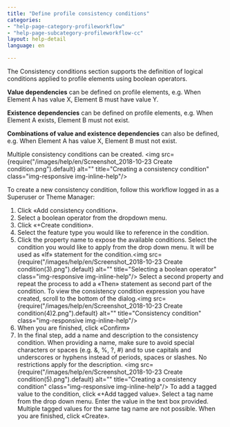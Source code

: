 ```yaml
---
title: "Define profile consistency conditions"
categories:
- "help-page-category-profileworkflow"
- "help-page-subcategory-profileworkflow-cc"
layout: help-detail
language: en

---
```


The Consistency conditions section supports the definition of logical conditions applied to profile elements using boolean operators.

**Value dependencies** can be defined on profile elements, e.g. When Element A has value X, Element B must have value Y.

**Existence dependencies** can be defined on profile elements, e.g. When Element A exists, Element B must not exist.

**Combinations of value and existence dependencies** can also be defined, e.g. When Element A has value X, Element B must not exist.

Multiple consistency conditions can be created. <img src={require("/images/help/en/Screenshot_2018-10-23 Create condition.png").default} alt="" title="Creating a consistency condition" class="img-responsive img-inline-help"/>

To create a new consistency condition, follow this workflow logged in as a Superuser or Theme Manager:

1.	Click &laquo;Add consistency condition&raquo;.
2.	Select a boolean operator from the dropdown menu.
3. Click &laquo;+Create condition&raquo;.
4. Select the feature type you would like to reference in the condition.
5. Click the property name to expose the available conditions. Select the condition you would like to apply from the drop down menu. It will be used as &laquo;If&raquo; statement for the condition.<img src={require("/images/help/en/Screenshot_2018-10-23 Create condition(3).png").default} alt="" title="Selecting a boolean operator" class="img-responsive img-inline-help"/>
Select a second property and repeat the process to add a &laquo;Then&raquo; statement as second part of the condition. To view the consistency condition expression you have created, scroll to the bottom of the dialog.<img src={require("/images/help/en/Screenshot_2018-10-23 Create condition(4)2.png").default} alt="" title="Consistency condition" class="img-responsive img-inline-help"/>
6. When you are finished, click &laquo;Confirm&raquo;
7. In the final step, add a name and description to the consistency condition. When providing a name, make sure to avoid special characters or spaces (e.g. &, %, ?, #) and to use capitals and underscores or hyphens instead of periods, spaces or slashes. No restrictions apply for the description.
<img src={require("/images/help/en/Screenshot_2018-10-23 Create condition(5).png").default} alt="" title="Creating a consistency condition" class="img-responsive img-inline-help"/> To add a tagged value to the condition, click &laquo;+Add tagged value&raquo;. Select a tag name from the drop down menu. Enter the value in the text box provided. Multiple tagged values for the same tag name are not possible. When you are finished, click &laquo;Create&raquo;.
